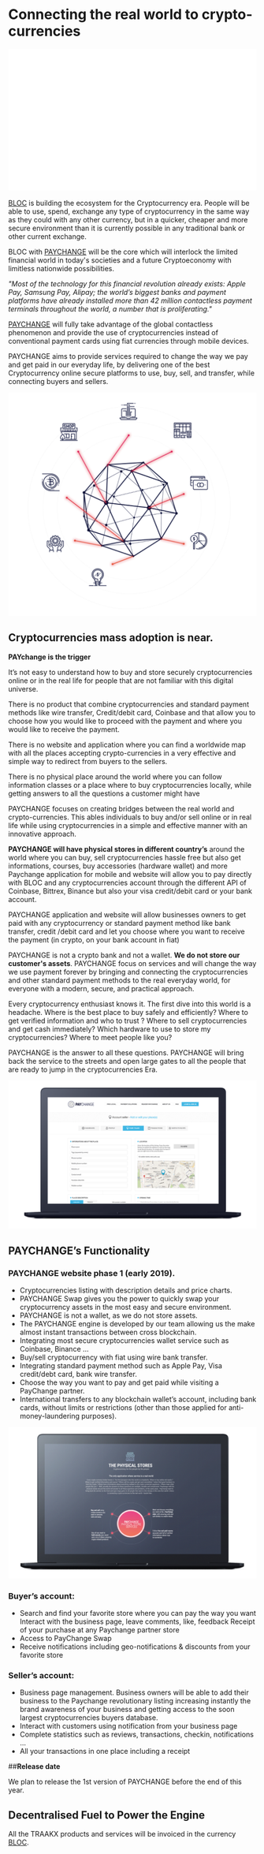 
# **Connecting the real world to crypto-currencies**

![PAYCHANGE LOGO](images/paychange/paychange-logo.gif)

[BLOC](https://bloc.money) is building the ecosystem for the Cryptocurrency era. People will be able to use, spend, exchange any type of cryptocurrency in the same way as they could with any other currency, but in a quicker, cheaper and more secure environment than it is currently possible in any traditional bank or other current exchange.

BLOC with [PAYCHANGE](https://paychange.com) will be the core which will interlock the limited financial world in today's societies and a future Cryptoeconomy with limitless nationwide possibilities.

*"Most of the technology for this financial revolution already exists: Apple Pay, Samsung Pay, Alipay; the world’s biggest banks and payment platforms have already installed more than 42 million contactless payment terminals throughout the world, a number that is proliferating."*

[PAYCHANGE](https://paychange.com) will fully take advantage of the global contactless phenomenon and provide the use of cryptocurrencies instead of conventional payment cards using fiat currencies through mobile devices.

PAYCHANGE aims to provide services required to change the way we pay and get paid in our everyday life, by delivering one of the best Cryptocurrency online secure platforms to use, buy, sell, and transfer, while connecting buyers and sellers.

![PAYCHANGE CONNECT](images/paychange/PAYCHANGE-CONNECT.png)

## **Cryptocurrencies mass adoption is near.**
**PAYchange is the trigger**

It’s not easy to understand how to buy and store securely cryptocurrencies online or in the real life for people that are not familiar with this digital universe.

There is no product that combine cryptocurrencies and standard payment methods like wire transfer, Credit/debit card, Coinbase and that allow you to choose how you would like to proceed with the payment and where you would like to receive the payment.

There is no website and application where you can find a worldwide map with all the places accepting crypto-currencies in a very effective and simple way to redirect from buyers to the sellers.

There is no physical place around the world where you can follow information classes or a place where to buy cryptocurrencies locally, while getting answers to all the questions a customer might have

PAYCHANGE focuses on creating bridges between the real world and crypto-currencies. This ables individuals to buy and/or sell online or in real life while using cryptocurrencies in a simple and effective manner with an innovative approach.

**PAYCHANGE will have physical stores in different country’s** around the world where you can buy, sell cryptocurrencies hassle free but also get informations, courses, buy accessories (hardware wallet) and more Paychange application for mobile and website will allow you to pay directly with BLOC and any cryptocurrencies account through the different API of Coinbase, Bittrex, Binance but also your visa credit/debit card or your bank account.

PAYCHANGE application and website will allow businesses owners to get paid with any cryptocurrency or standard payment method like bank transfer, credit /debit card and let you choose where you want to receive the payment (in crypto, on your bank account in fiat)

PAYCHANGE is not a crypto bank and not a wallet. **We do not store our customer's assets**. PAYCHANGE focus on services and will change the way we use payment forever by bringing and connecting the cryptocurrencies and other standard payment methods to the real everyday world, for everyone with a modern, secure, and practical approach.

Every cryptocurrency enthusiast knows it. The first dive into this world is a headache. Where is the best place to buy safely and efficiently? Where to get verified information and who to trust ? Where to sell cryptocurrencies and get cash immediately? Which hardware to use to store my cryptocurrencies? Where to meet people like you?

PAYCHANGE is the answer to all these questions. PAYCHANGE will bring back the service to the streets and open large gates to all the people that are ready to jump in the cryptocurrencies Era.

![PAYCHANGE STORES](images/paychange/PAYCHANGE-STORES.png)

## **PAYCHANGE’s Functionality**

### PAYCHANGE website phase 1 (early 2019).

- Cryptocurrencies listing with description details and price charts.
- PAYCHANGE Swap gives you the power to quickly swap your cryptocurrency assets in the most easy and secure environment.
- PAYCHANGE is not a wallet, as we do not store assets.
- The PAYCHANGE engine is developed by our team allowing us the make almost instant transactions between cross blockchain.
- Integrating most secure cryptocurrencies wallet service such as Coinbase, Binance ...
- Buy/sell cryptocurrency with fiat using wire bank transfer.
- Integrating standard payment method such as Apple Pay, Visa credit/debt card, bank wire transfer.
- Choose the way you want to pay and get paid while visiting a PayChange partner.
- International transfers to any blockchain wallet’s account, including bank cards, without limits or restrictions (other than those applied for anti-money-laundering purposes).

![PAYCHANGE SITE](images/paychange/PAYCHANGE-SITE.png)

### Buyer’s account:

- Search and find your favorite store where you can pay the way you want Interact with the business page, leave comments, like, feedback Receipt of your purchase at any Paychange partner store
- Access to PayChange Swap
- Receive notifications including geo-notifications & discounts from your favorite store

### Seller’s account:

- Business page management. Business owners will be able to add their business to the Paychange revolutionary listing increasing instantly the brand awareness of your business and getting access to the soon largest cryptocurrencies buyers database.
- Interact with customers using notification from your business page
- Complete statistics such as reviews, transactions, checkin, notifications ...
- All your transactions in one place including a receipt

##**Release date**

We plan to release the 1st version of PAYCHANGE before the end of this year.

## **Decentralised Fuel to Power the Engine**

All the TRAAKX products and services will be invoiced in the currency [BLOC](https://bloc.money).